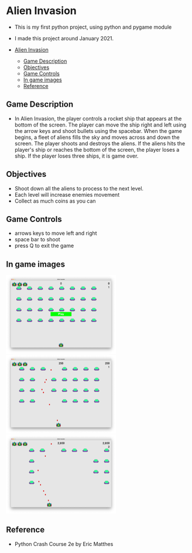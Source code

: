 # Alien Invasion
- This is my first python project, using python and pygame module
- I made this project around January 2021.

- [Alien Invasion](#alien-invasion)
  - [Game Description](#game-description)
  - [Objectives](#objectives)
  - [Game Controls](#game-controls)
  - [In game images](#in-game-images)
  - [Reference](#reference)

## Game Description
- In Alien Invasion, the player controls a rocket ship that appears at the bottom
of the screen. The player can move the ship right and left using the arrow keys
and shoot bullets using the spacebar. When the game begins, a fleet of aliens
fills the sky and moves across and down the screen. The player shoots and
destroys the aliens. If the aliens hits the player's ship or reaches the bottom
of the screen, the player loses a ship. If the player loses three ships,
it is game over.

## Objectives
- Shoot down all the aliens to process to the next level.
- Each level will increase enemies movement
- Collect as much coins as you can

## Game Controls
- arrows keys to move left and right
- space bar to shoot
- press Q to exit the game

## In game images
<p float="left">
<img src="images/screenshot_1.png" alt="game menu" width="300"/>
<img src="images/screenshot_2.png" alt="start game" width="300"/>
<img src="images/screenshot_3.png" alt="next level" width="300"/>
</p>



## Reference
- Python Crash Course 2e by Eric Matthes
